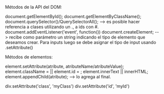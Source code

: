 Métodos de la API del DOM:


document.getElementById();
document.getElementByClassName();
document.querySelector()/QuerySelectorAll(); --> es posible hacer referencia a clases utilizando un ., a ids con #.
document.addEventListener('event', function())
document.createElement; --> recibe como parámetro un string indicando el tipo de elemento que deseamos crear.
Para inputs luego se debe asignar el tipo de input usando .setAttribute()

Métodos de elementos:

element.setAttribute(atribute, atributeName/atributeValue);
element.className = || element.id = ;
element.innerText || innerHTML;
element.appendChild(atribute); --> lo agrega al final. 

div.setAttribute('class', 'myClass')
div.setAttribute('id', 'myId')
<div id="myId" class="myClass"></div>